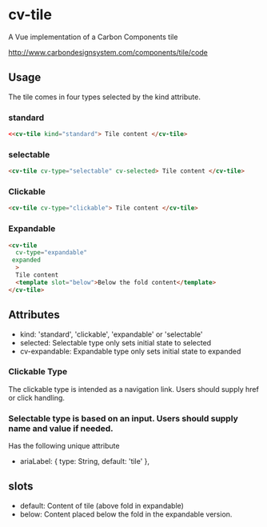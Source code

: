 # cv-tile

A Vue implementation of a Carbon Components tile

http://www.carbondesignsystem.com/components/tile/code

## Usage

The tile comes in four types selected by the kind attribute.

### standard

```html
<<cv-tile kind="standard"> Tile content </cv-tile>
```

### selectable

```html
<cv-tile cv-type="selectable" cv-selected> Tile content </cv-tile>
```

### Clickable

```html
<cv-tile cv-type="clickable"> Tile content </cv-tile>
```

### Expandable

```HTML
<cv-tile
  cv-type="expandable"
 expanded
  >
  Tile content
  <template slot="below">Below the fold content</template>
</cv-tile>
```

## Attributes

- kind: 'standard', 'clickable', 'expandable' or 'selectable'
- selected: Selectable type only sets initial state to selected
- cv-expandable: Expandable type only sets initial state to expanded

### Clickable Type

The clickable type is intended as a navigation link. Users should supply href or click handling.

### Selectable type is based on an input. Users should supply name and value if needed.

Has the following unique attribute

- ariaLabel: { type: String, default: 'tile' },

## slots

- default: Content of tile (above fold in expandable)
- below: Content placed below the fold in the expandable version.
